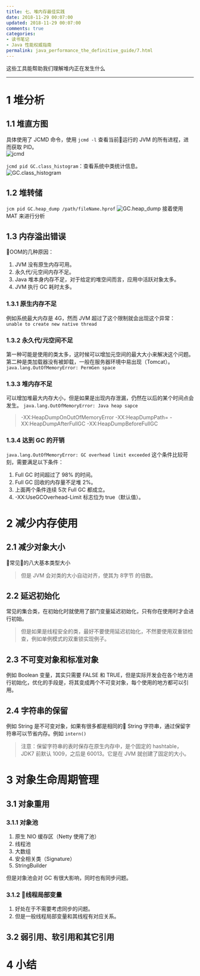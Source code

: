 ```yaml
---
title: 七、堆内存最佳实践
date: 2018-11-29 00:07:00
updated: 2018-11-29 00:07:00
comments: true
categories: 
- 读书笔记
- Java 性能权威指南
permalink: java_performance_the_definitive_guide/7.html  
---
```


这些工具能帮助我们理解堆内正在发生什么

---

# 1 堆分析

## 1.1 堆直方图

具体使用了 JCMD 命令，使用 `jcmd -l` 查看当前运行的 JVM 的所有进程，进而获取 PID。  
![jcmd][1]

`jcmd pid GC.class_histogram`：查看系统中类统计信息。  
![GC.class_histogram][2]

## 1.2 堆转储

`jcm pid GC.heap_dump /path/fileName.hprof`
![GC.heap_dump][3]
接着使用 MAT 来进行分析

## 1.3 内存溢出错误

OOM的几种原因：
1. JVM 没有原生内存可用。
2. 永久代/元空间内存不足。
3. Java 堆本身内存不足，对于给定的堆空间而言，应用中活跃对象太多。
4. JVM 执行 GC 耗时太多。

### 1.3.1 原生内存不足

例如系统最大内存是 4G，然而 JVM 超过了这个限制就会出现这个异常：  
`unable to create new native thread`

### 1.3.2 永久代/元空间不足

第一种可能是使用的类太多，这时候可以增加元空间的最大大小来解决这个问题。  
第二种是类加载器没有被卸载，一般在服务器环境中易出现（Tomcat）。  
`java.lang.OutOfMemoryError: PermGen space`

### 1.3.3 堆内存不足

可以增加堆最大内存大小，但是如果是出现内存泄漏，仍然在以后的某个时间点会发生。
`java.lang.OutOfMemoryError: Java heap sapce`
>-XX:HeapDumpOnOutOfMemoryError
>-XX:HeapDumpPath=<path>
>-XX:HeapDumpAfterFullGC
>-XX:HeapDumpBeforeFullGC

### 1.3.4 达到 GC 的开销

`java.lang.OutOfMemoryError: GC overhead limit exceeded`
这个条件比较苛刻，需要满足以下条件：
1. Full GC 时间超过了 98% 的时间。
2. Full GC 回收的内存量不足堆 2%。
3. 上面两个条件连续 5次 Full GC 都成立。
4. -XX:UseGCOverhead-Limit 标志位为 true（默认值）。

# 2 减少内存使用

## 2.1 减少对象大小

常见的八大基本类型大小
>但是 JVM 会对类的大小自动对齐，使其为 8字节 的倍数。

## 2.2 延迟初始化

常见的集合类，在初始化时就使用了部门变量延迟初始化，只有你在使用时才会进行初始。
>但是如果是线程安全的类，最好不要使用延迟初始化，不然要使用双重锁检查，例如单例模式的双重锁实现例子。

## 2.3 不可变对象和标准对象

例如 Boolean 变量，其实只需要 FALSE 和 TRUE，但是实际开发会在各个地方进行初始化，优化的手段是，将其变成两个不可变对象，每个使用的地方都可以引用。

## 2.4 字符串的保留

例如 String 是不可变对象，如果有很多都是相同的 String 字符串，通过保留字符串可以节省内存。例如 `intern()`
>注意：保留字符串的表时保存在原生内存中，是个固定的 hashtable，JDK7 前默认 1009，之后是 60013。它是在 JVM 就创建了固定的大小。

# 3 对象生命周期管理

## 3.1 对象重用

### 3.1.1 对象池

1. 原生 NIO 缓存区（Netty 使用了池）
2. 线程池
3. 大数组
4. 安全相关类（Signature）
5. StringBuilder

但是对象池会对 GC 有很大影响，同时也有同步问题。

### 3.1.2 线程局部变量

1. 好处在于不需要考虑同步的问题。
2. 但是一般线程局部变量和其线程有对应关系。

## 3.2 弱引用、软引用和其它引用

# 4 小结

[1]: http://leran2deeplearnjavawebtech.oss-cn-beijing.aliyuncs.com/learn/Java_performance_definitive_guide/7_1.png
[2]: http://leran2deeplearnjavawebtech.oss-cn-beijing.aliyuncs.com/learn/Java_performance_definitive_guide/7_2.png
[3]: http://leran2deeplearnjavawebtech.oss-cn-beijing.aliyuncs.com/learn/Java_performance_definitive_guide/7_3.png